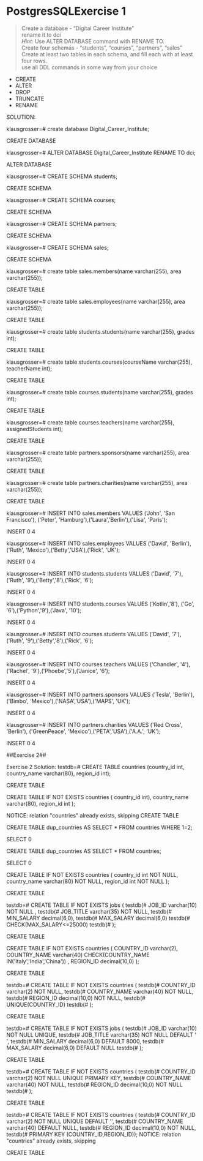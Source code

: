 # PostgresSQLExercise 1
> Create a database - “Digital Career Institute”  
> rename it to dci  
> _Hint:_ Use ALTER DATABASE command with RENAME TO.  
> Create four schemas - “students”, “courses”, “partners”, “sales”  
> Create at least two tables in each schema, and fill each with at least four rows.  
> use all DDL commands in some way from your choice

-   CREATE
-   ALTER
-   DROP
-   TRUNCATE
-   RENAME

SOLUTION:

klausgrosser=# create database Digital_Career_Institute;

CREATE DATABASE

klausgrosser=# ALTER DATABASE Digital_Career_Institute RENAME TO dci;

ALTER DATABASE

klausgrosser=# CREATE SCHEMA students;

CREATE SCHEMA

klausgrosser=# CREATE SCHEMA courses;

CREATE SCHEMA

klausgrosser=# CREATE SCHEMA partners;

CREATE SCHEMA

klausgrosser=# CREATE SCHEMA sales;

CREATE SCHEMA

klausgrosser=# create table sales.members(name varchar(255), area varchar(255));        

CREATE TABLE

klausgrosser=# create table sales.employees(name varchar(255), area varchar(255));

CREATE TABLE

klausgrosser=# create table students.students(name varchar(255), grades int);

CREATE TABLE

klausgrosser=# create table students.courses(courseName varchar(255), teacherName int);

CREATE TABLE

klausgrosser=# create table courses.students(name varchar(255), grades int);

CREATE TABLE

klausgrosser=# create table courses.teachers(name varchar(255), assignedStudents int);

CREATE TABLE

klausgrosser=# create table partners.sponsors(name varchar(255), area varchar(255));

CREATE TABLE

klausgrosser=# create table partners.charities(name varchar(255), area varchar(255));

CREATE TABLE

klausgrosser=# INSERT INTO sales.members VALUES ('John', 'San Francisco'), ('Peter', 'Hamburg'),('Laura','Berlin'),('Lisa', 'Paris');

INSERT 0 4

klausgrosser=# INSERT INTO sales.employees VALUES ('David', 'Berlin'), ('Ruth', 'Mexico'),('Betty','USA'),('Rick', 'UK');

INSERT 0 4

klausgrosser=# INSERT INTO students.students VALUES ('David', '7'), ('Ruth', '9'),('Betty','8'),('Rick', '6');

INSERT 0 4

klausgrosser=# INSERT INTO students.courses VALUES ('Kotlin','8'), ('Go', '6'),('Python','9'),('Java', '10');     

INSERT 0 4

klausgrosser=# INSERT INTO courses.students VALUES ('David', '7'), ('Ruth', '9'),('Betty','8'),('Rick', '6');       

INSERT 0 4

klausgrosser=# INSERT INTO courses.teachers VALUES ('Chandler', '4'), ('Rachel', '9'),('Phoebe','5'),('Janice', '6'); 

INSERT 0 4

klausgrosser=# INSERT INTO partners.sponsors VALUES ('Tesla', 'Berlin'), ('Bimbo', 'Mexico'),('NASA','USA'),('MAPS', 'UK');

INSERT 0 4

klausgrosser=# INSERT INTO partners.charities VALUES ('Red Cross', 'Berlin'), ('GreenPeace', 'Mexico'),('PETA','USA'),('A.A.', 'UK');

INSERT 0 4

##Exercise 2##

Exercise 2 Solution:
testdb=# CREATE TABLE countries (country_id int, country_name varchar(80), region_id int);

CREATE TABLE

CREATE TABLE IF NOT EXISTS countries ( 
country_id int),
country_name varchar(80),
region_id int
);

NOTICE:  relation "countries" already exists, skipping
CREATE TABLE


CREATE TABLE dup_countries AS SELECT * FROM countries WHERE 1=2;

SELECT 0

CREATE TABLE dup_countries AS SELECT * FROM countries;

SELECT 0

CREATE TABLE IF NOT EXISTS countries ( 
country_id int NOT NULL,
country_name varchar(80) NOT NULL,
region_id int NOT NULL
);

CREATE TABLE

testdb=# CREATE TABLE IF NOT EXISTS jobs ( 
testdb(# JOB_ID varchar(10) NOT NULL , 
testdb(# JOB_TITLE varchar(35) NOT NULL, 
testdb(# MIN_SALARY decimal(6,0), 
testdb(# MAX_SALARY decimal(6,0) 
testdb(# CHECK(MAX_SALARY<=25000)
testdb(# );

CREATE TABLE

CREATE TABLE IF NOT EXISTS countries ( 
COUNTRY_ID varchar(2),
COUNTRY_NAME varchar(40)
CHECK(COUNTRY_NAME IN('Italy','India','China')) ,
REGION_ID decimal(10,0)
);

CREATE TABLE

testdb=# CREATE TABLE IF NOT EXISTS countries ( 
testdb(# COUNTRY_ID varchar(2) NOT NULL,
testdb(# COUNTRY_NAME varchar(40) NOT NULL,
testdb(# REGION_ID decimal(10,0) NOT NULL,
testdb(# UNIQUE(COUNTRY_ID)
testdb(# );

CREATE TABLE

testdb=# CREATE TABLE IF NOT EXISTS jobs ( 
testdb(# JOB_ID varchar(10) NOT NULL UNIQUE, 
testdb(# JOB_TITLE varchar(35) NOT NULL DEFAULT ' ', 
testdb(# MIN_SALARY decimal(6,0) DEFAULT 8000, 
testdb(# MAX_SALARY decimal(6,0) DEFAULT NULL
testdb(# );

CREATE TABLE

testdb=# CREATE TABLE IF NOT EXISTS countries ( 
testdb(# COUNTRY_ID varchar(2) NOT NULL UNIQUE PRIMARY KEY,
testdb(# COUNTRY_NAME varchar(40) NOT NULL,
testdb(# REGION_ID decimal(10,0) NOT NULL
testdb(# );

CREATE TABLE

testdb=# CREATE TABLE IF NOT EXISTS countries (
testdb(# COUNTRY_ID varchar(2) NOT NULL UNIQUE DEFAULT '',
testdb(# COUNTRY_NAME varchar(40) DEFAULT NULL,
testdb(# REGION_ID decimal(10,0) NOT NULL,
testdb(# PRIMARY KEY (COUNTRY_ID,REGION_ID));
NOTICE:  relation "countries" already exists, skipping

CREATE TABLE




